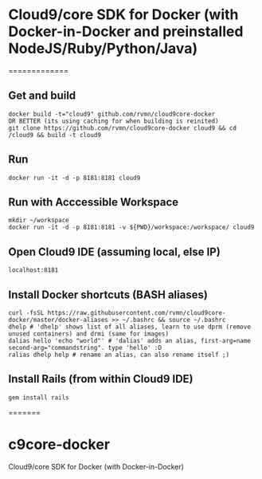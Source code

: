 # Cloud9/core SDK for Docker (with Docker-in-Docker and preinstalled NodeJS/Ruby/Python/Java)
=============
## Get and build

    docker build -t="cloud9" github.com/rvmn/cloud9core-docker
    OR BETTER (its using caching for when building is reinited)
    git clone https://github.com/rvmn/cloud9core-docker cloud9 && cd /cloud9 && build -t cloud9
    
## Run

    docker run -it -d -p 8181:8181 cloud9

## Run with Acccessible Workspace

    mkdir ~/workspace
    docker run -it -d -p 8181:8181 -v ${PWD}/workspace:/workspace/ cloud9

## Open Cloud9 IDE (assuming local, else IP)

    localhost:8181
    
## Install Docker shortcuts (BASH aliases)

    curl -fsSL https://raw.githubusercontent.com/rvmn/cloud9core-docker/master/docker-aliases >> ~/.bashrc && source ~/.bashrc
    dhelp # 'dhelp' shows list of all aliases, learn to use dprm (remove unused containers) and drmi (same for images)
    dalias hello 'echo "world"' # 'dalias' adds an alias, first-arg=name second-arg="commandstring". type 'hello' :D
    ralias dhelp help # rename an alias, can also rename itself ;)
    
## Install Rails (from within Cloud9 IDE)
    
    gem install rails

=======
# c9core-docker
Cloud9/core SDK for Docker (with Docker-in-Docker)
